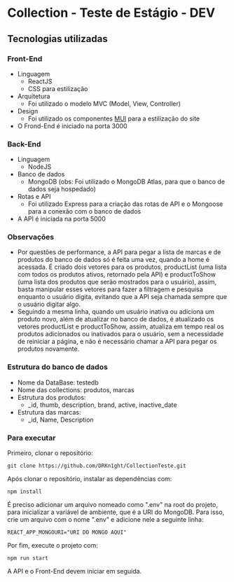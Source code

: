 # Collection - Teste de Estágio - DEV

## Tecnologias utilizadas 
### Front-End
- Linguagem
  - ReactJS
  - CSS para estilização
- Arquitetura
  - Foi utilizado o modelo MVC (Model, View, Controller)
- Design
  - Foi utilizado os componentes [MUI](https://mui.com/) para a estilização do site
- O Frond-End é iniciado na porta 3000 
### Back-End
- Linguagem
  - NodeJS
- Banco de dados
  - MongoDB (obs: Foi utilizado o MongoDB Atlas, para que o banco de dados seja hospedado)
- Rotas e API
  - Foi utilizado Express para a criação das rotas de API e o Mongoose para a conexão com o banco de dados
- A API é iniciada na porta 5000

### Observações
- Por questões de performance, a API para pegar a lista de marcas e de produtos do banco de dados só é feita uma vez, quando a home é acessada. É criado dois vetores para os produtos, productList (uma lista com todos os produtos ativos, retornado pela API) e productToShow (uma lista dos produtos que serão mostrados para o usuário), assim, basta manipular esses vetores para fazer a filtragem e pesquisa enquanto o usuário digita, evitando que a API seja chamada sempre que o usuário digitar algo.
- Seguindo a mesma linha, quando um usuário inativa ou adiciona um produto novo, além de atualizar no banco de dados, é atualizado os vetores productList e productToShow, assim, atualiza em tempo real os produtos adicionados ou inativados para o usuário, sem a necessidade de reiniciar a página, e não é necessário chamar a API para pegar os produtos novamente.

### Estrutura do banco de dados
- Nome da DataBase: testedb
- Nome das collections: produtos, marcas
- Estrutura dos produtos:
  - _id, thumb, description, brand, active, inactive_date
- Estrutura das marcas:
  - _id, Name, Description

### Para executar
Primeiro, clonar o repositório:

    git clone https://github.com/DRKn1ght/CollectionTeste.git
Após clonar o repositório, instalar as dependências com:

    npm install

É preciso adicionar um arquivo nomeado como ".env" na root do projeto, para inicializar a variável de ambiente, que é a URI do MongoDB.
Para isso, crie um arquivo com o nome ".env" e adicione nele a seguinte linha:

    REACT_APP_MONGOURI="URI DO MONGO AQUI"
Por fim, execute o projeto com:

    npm run start

A API e o Front-End devem iniciar em seguida.
